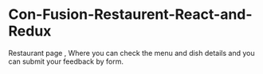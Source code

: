 # Con-Fusion-Restaurent-React-and-Redux
Restaurant page , Where you can check the menu and dish details and you can submit your feedback by form.
